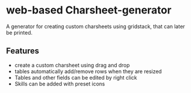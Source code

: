 # web-based Charsheet-generator

A generator for creating custom charsheets using gridstack, that can later be printed. 

## Features 

* create a custom charsheet using drag and drop
* tables automatically add/remove rows when they are resized 
* Tables and other fields can be edited by right click 
* Skills can be added with preset icons 
